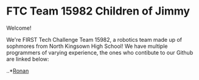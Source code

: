 # FTC Team 15982 Children of Jimmy
Welcome!

We're FIRST Tech Challenge Team 15982, a robotics team made up of sophmores from North Kingsown High School! We have multiple programmers of varying experience, the ones who contibute to our Github are linked below:

..*[Ronan](https://github.com/spacechickenrobot)
